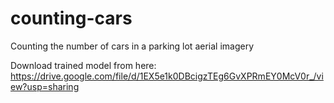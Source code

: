 # counting-cars
Counting the number of cars in a parking lot aerial imagery

Download trained model from here: https://drive.google.com/file/d/1EX5e1k0DBcigzTEg6GvXPRmEY0McV0r_/view?usp=sharing
